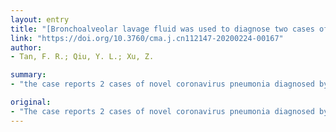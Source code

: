 ```yaml
---
layout: entry
title: "[Bronchoalveolar lavage fluid was used to diagnose two cases of 2019-nCoV infection]"
link: "https://doi.org/10.3760/cma.j.cn112147-20200224-00167"
author:
- Tan, F. R.; Qiu, Y. L.; Xu, Z.

summary:
- "the case reports 2 cases of novel coronavirus pneumonia diagnosed by concurrent bronchoalveolar lavage in our hospital. 1 case had history of epidemiology, clinical symptoms and high imaging suspicion, but repeated negative throat swabs. One patient was diagnosed 2019-nCoV, but the clinical symptoms disappeared. The pharynx was twice negative, reaching the discharge standard."

original:
- "The case reports 2 cases of novel coronavirus pneumonia diagnosed by concurrent bronchoalveolar lavage in our hospital, 1 case had a history of epidemiology, clinical symptoms and high imaging suspicion, but repeated negative throat swabs. One patient was diagnosed 2019-nCoV. Before the patient was discharged, the clinical symptoms disappeared, the chest CT showed significant improvement, and the pharynx swab was twice negative, reaching the discharge standard.We detected the ORF 1ab gene, the N gene and the nucleic acid of the new coronavirus in the broncho-alveolar lavage fluid of 2 patients. The results showed that the positive rate of bronchoalveolar lavage for detection of new coronavirus nucleic acid was high, and bronchoalveolar lavage for suspected or confirmed new coronavirus pneumonia patients with negative detection of nucleic acid in pharynx swabs but still residual lung lesions was helpful for early diagnosis, treatment and prognosis."
---
```


